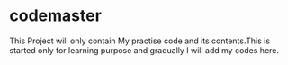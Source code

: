 # codemaster
This Project will only contain My practise code and its contents.This is started only for learning purpose and gradually I will add my codes here.
